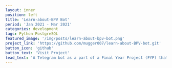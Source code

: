 ```yaml
---
layout: inner
position: left
title: 'Learn-about-BPV Bot'
period: 'Jan 2021 - Mar 2021'
categories: development
tags: Python PostgreSQL
featured_image: '/img/posts/learn-about-bpv-bot.png'
project_link: 'https://github.com/mugger007/learn-about-BPV-bot.git'
button_icon: 'github'
button_text: 'Visit Project'
lead_text: 'A Telegram bot as a part of a Final Year Project (FYP) that provides education on factors affecting long-term blood pressure variability (BPV) to healthcare professional trainees.'
---
```

